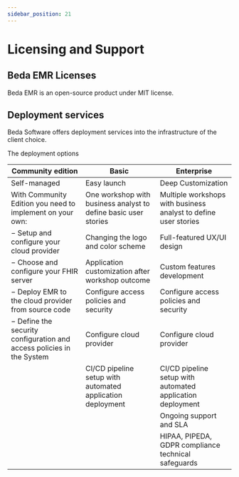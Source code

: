 ```yaml
---
sidebar_position: 21
---
```


# Licensing and Support

## Beda EMR Licenses

Beda EMR is an open-source product under MIT license.

## Deployment services

Beda Software offers deployment services into the infrastructure of the client choice.

The deployment options

| Community edition  | Basic  |  Enterprise |
|---|---|---|
| Self-managed | Easy launch | Deep Customization |
| With Community Edition you need to implement on your own:  | One workshop with business analyst to define basic user stories  |  Multiple workshops with business analyst to define user stories |
| − Setup and configure your cloud provider  |  Changing the logo and color scheme | Full-featured UX/UI design  |
| − Choose and configure your FHIR server  |  Application customization after workshop outcome | Custom features development  |
| − Deploy EMR to the cloud provider from source code | Configure access policies and security | Configure access policies and security |
| − Define the security configuration and access policies in the System | Configure cloud provider | Configure cloud provider |
| | CI/CD pipeline setup with automated application deployment | CI/CD pipeline setup with automated application deployment |
| | | Ongoing support and SLA |
| | | HIPAA, PIPEDA, GDPR compliance technical safeguards |
 


 

